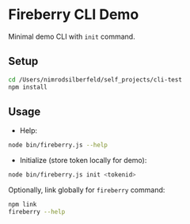 # Fireberry CLI Demo

Minimal demo CLI with `init` command.

## Setup

```bash
cd /Users/nimrodsilberfeld/self_projects/cli-test
npm install
```

## Usage

- Help:

```bash
node bin/fireberry.js --help
```

- Initialize (store token locally for demo):

```bash
node bin/fireberry.js init <tokenid>
```

Optionally, link globally for `fireberry` command:

```bash
npm link
fireberry --help
```
